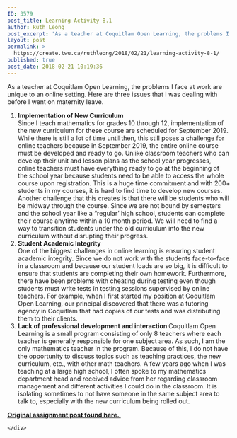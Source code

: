 ```yaml
---
ID: 3579
post_title: Learning Activity 8.1
author: Ruth Leong
post_excerpt: 'As a teacher at Coquitlam Open Learning, the problems I face at work are unique to an online setting. Here are three issues that I was dealing with before I went on maternity leave. Implementation of New Curriculum Since I teach mathematics for grades 10 through 12, implementation of the new curriculum for these course [&hellip;]'
layout: post
permalink: >
  https://create.twu.ca/ruthleong/2018/02/21/learning-activity-8-1/
published: true
post_date: 2018-02-21 10:19:36
---
```

As a teacher at Coquitlam Open Learning, the problems I face at work are unique to an online setting. Here are three issues that I was dealing with before I went on maternity leave.

<ol>
<li><strong>Implementation of New Curriculum<br />
</strong>Since I teach mathematics for grades 10 through 12, implementation of the new curriculum for these course are scheduled for September 2019. While there is still a lot of time until then, this still poses a challenge for online teachers because in September 2019, the entire online course must be developed and ready to go. Unlike classroom teachers who can develop their unit and lesson plans as the school year progresses, online teachers must have everything ready to go at the beginning of the school year because students need to be able to access the whole course upon registration. This is a huge time commitment and with 200+ students in my courses, it is hard to find time to develop new courses. Another challenge that this creates is that there will be students who will be midway through the course. Since we are not bound by semesters and the school year like a &#8220;regular&#8217; high school, students can complete their course anytime within a 10 month period. We will need to find a way to transition students under the old curriculum into the new curriculum without disrupting their progress.</li>
<li><strong>Student Academic Integrity<br />
</strong>One of the biggest challenges in online learning is ensuring student academic integrity. Since we do not work with the students face-to-face in a classroom and because our student loads are so big, it is difficult to ensure that students are completing their own homework. Furthermore, there have been problems with cheating during testing even though students must write tests in testing sessions supervised by online teachers. For example, when I first started my position at Coquitlam Open Learning, our principal discovered that there was a tutoring agency in Coquitlam that had copies of our tests and was distributing them to their clients.</li>
<li><strong>Lack of professional development and interaction
</strong>Coquitlam Open Learning is a small program consisting of only 8 teachers where each teacher is generally responsible for one subject area. As such, I am the only mathematics teacher in the program. Because of this, I do not have the opportunity to discuss topics such as teaching practices, the new curriculum, etc., with other math teachers. A few years ago when I was teaching at a large high school, I often spoke to my mathematics department head and received advice from her regarding classroom management and different activities I could do in the classroom. It is isolating sometimes to not have someone in the same subject area to talk to, especially with the new curriculum being rolled out.</li>
</ol>

<a href="https://create.twu.ca/ldrs591/unit-8-learning-activities/"><strong>Original assignment post found here. </strong></a>

<div id="themify_builder_content-474" data-postid="474" class="themify_builder_content themify_builder_content-474 themify_builder">

    </div>

<!-- /themify_builder_content -->